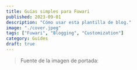 ```yaml
---
title: Guías simples para Fuwari
published: 2023-09-01
description: "Cómo usar esta plantilla de blog."
image: "./cover.jpeg"
tags: ["Fuwari", "Blogging", "Customization"]
category: Guides
draft: true
---
```


> Fuente de la imagen de portada: 